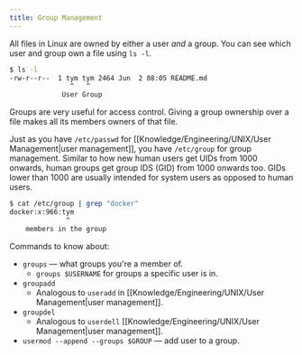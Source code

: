 ```yaml
---
title: Group Management
---
```



All files in Linux are owned by either a user *and* a group. You can see which user and group own a file using `ls -l`.
```sh
$ ls -l
-rw-r--r--  1 tym tym 2464 Jun  2 08:05 README.md
               ^   ^
             User Group
```

Groups are very useful for access control. Giving a group ownership over a file makes all its members owners of that file.

Just as you have `/etc/passwd` for [[Knowledge/Engineering/UNIX/User Management|user management]], you have `/etc/group` for group management. Similar to how new human users get UIDs from 1000 onwards, human groups get group IDS (GID) from 1000 onwards too. GIDs lower than 1000 are usually intended for system users as opposed to human users.
```sh
$ cat /etc/group | grep "docker"
docker:x:966:tym
              ^
	members in the group
```

Commands to know about:
- `groups` — what groups you're a member of.
	- `groups $USERNAME` for groups a specific user is in.
- `groupadd`
	- Analogous to `useradd` in [[Knowledge/Engineering/UNIX/User Management|user management]].
- `groupdel`
	- Analogous to `userdell` [[Knowledge/Engineering/UNIX/User Management|user management]].
- `usermod --append --groups $GROUP` — add user to a group.
